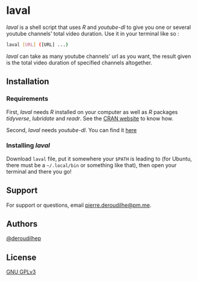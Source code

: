 # laval

*laval* is a shell script that uses *R* and *youtube-dl* to give you one or several youtube channels' total video duration. Use it in your terminal like so :

```bash
laval [URL] ([URL] ...)
```

*laval* can take as many youtube channels' url as you want, the result given is the total video duration of specified channels altogether. 

## Installation

### Requirements

First, *laval* needs *R* installed on your computer as well as *R* packages *tidyverse*, *lubridate* and *readr*. See the [CRAN website](https://cran.r-project.org/) to know how.

Second, *laval* needs *youtube-dl*. You can find it [here](https://github.com/ytdl-org/youtube-dl/)

### Installing *laval*

Download `laval` file, put it somewhere your `$PATH` is leading to (for Ubuntu, there must be a `~/.local/bin` or something like that), then open your terminal and there you go!

## Support

For support or questions, email pierre.deroudilhe@pm.me.

## Authors

[@deroudilhep](https://www.github.com/deroudilhep)

## License

[GNU GPLv3](https://choosealicense.com/licenses/gpl-3.0/)
